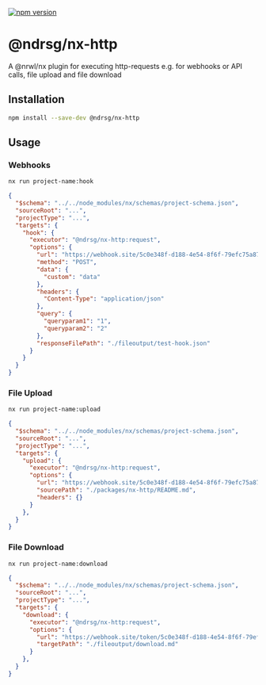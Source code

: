 [![npm version](https://badge.fury.io/js/@ndrsg%2Fnx-http.svg)](https://badge.fury.io/js/@ndrsg%2Fnx-http)

# @ndrsg/nx-http

A @nrwl/nx plugin for executing http-requests e.g. for webhooks or API calls, file upload and file download


## Installation
```bash
npm install --save-dev @ndrsg/nx-http
```

## Usage
### Webhooks

```bash
nx run project-name:hook
```
```json
{
  "$schema": "../../node_modules/nx/schemas/project-schema.json",
  "sourceRoot": "...",
  "projectType": "...",
  "targets": {
    "hook": {
      "executor": "@ndrsg/nx-http:request",
      "options": {
        "url": "https://webhook.site/5c0e348f-d188-4e54-8f6f-79efc75a87fe",
        "method": "POST",
        "data": {
          "custom": "data"
        },
        "headers": {
          "Content-Type": "application/json"
        },
        "query": {
          "queryparam1": "1",
          "queryparam2": "2"
        },
        "responseFilePath": "./fileoutput/test-hook.json"
      }
    }
  }
}
```

### File Upload

```bash
nx run project-name:upload
```
```json
{
  "$schema": "../../node_modules/nx/schemas/project-schema.json",
  "sourceRoot": "...",
  "projectType": "...",
  "targets": {
    "upload": {
      "executor": "@ndrsg/nx-http:request",
      "options": {
        "url": "https://webhook.site/5c0e348f-d188-4e54-8f6f-79efc75a87fe/07cbd7de-0b89-412a-b29f-66ec78f1693b",
        "sourcePath": "./packages/nx-http/README.md",
        "headers": {}
      }
    },
  }
}
```


### File Download

```bash
nx run project-name:download
```
```json
{
  "$schema": "../../node_modules/nx/schemas/project-schema.json",
  "sourceRoot": "...",
  "projectType": "...",
  "targets": {
    "download": {
      "executor": "@ndrsg/nx-http:request",
      "options": {
        "url": "https://webhook.site/token/5c0e348f-d188-4e54-8f6f-79efc75a87fe/request/0138ee58-d9a2-408e-b303-07557c759bfb/download/32702fb1-135f-4fd1-bcb0-a3fecda98a26",
        "targetPath": "./fileoutput/download.md"
      }
    },
  }
}
```